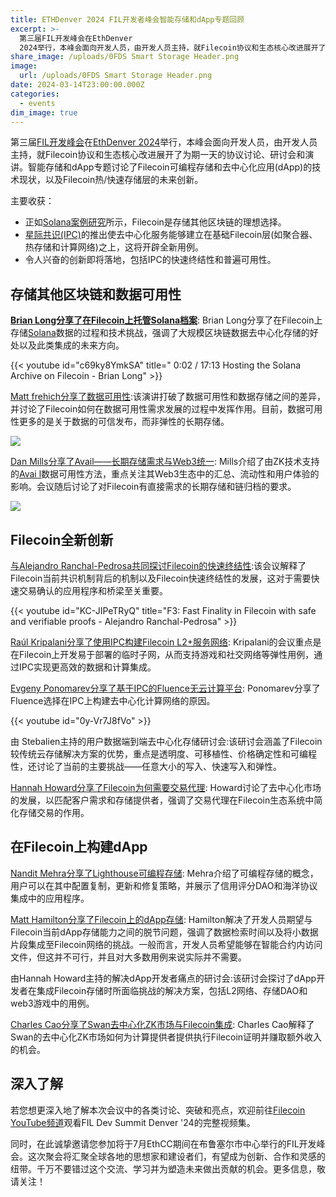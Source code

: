 ```yaml
---
title: ETHDenver 2024 FIL开发者峰会智能存储和dApp专题回顾
excerpt: >-
  第三届FIL开发峰会在EthDenver
  2024举行，本峰会面向开发人员，由开发人员主持，就Filecoin协议和生态核心改进展开了为期一天的协议讨论、研讨会和演讲。智能存储和dApp专题讨论了Filecoin可编程存储和去中心化应用(dApp)的技术现状，以及Filecoin热/快速存储层的未来创新。
share_image: /uploads/0FDS Smart Storage Header.png
image:
  url: /uploads/0FDS Smart Storage Header.png
date: 2024-03-14T23:00:00.000Z
categories:
  - events
dim_image: true
---
```


第三届[FIL开发峰会](https://fildev.io/)在[EthDenver 2024](https://www.ethdenver.com/)举行，本峰会面向开发人员，由开发人员主持，就Filecoin协议和生态核心改进展开了为期一天的协议讨论、研讨会和演讲。智能存储和dApp专题讨论了Filecoin可编程存储和去中心化应用(dApp)的技术现状，以及Filecoin热/快速存储层的未来创新。

主要收获：

- 正如[Solana案例研究](<[https://www.youtube.com/watch?v=c69ky8YmkSA&list=PL_0VrY55uV1_88_dDYcGmhCcK6Y3eRhRJ&index=7](https://www.youtube.com/watch?v=c69ky8YmkSA&list=PL_0VrY55uV1_88_dDYcGmhCcK6Y3eRhRJ&index=7)>)所示，Filecoin是存储其他区块链的理想选择。
- [星际共识(IPC)](http://ipc.space/)的推出使去中心化服务能够建立在基础Filecoin层(如聚合器、热存储和计算网络)之上，这将开辟全新用例。
- 令人兴奋的创新即将落地，包括IPC的快速终结性和普遍可用性。

## 存储其他区块链和数据可用性

**[Brian Long分享了在Filecoin上托管Solana档案](https://www.youtube.com/watch?v=c69ky8YmkSA&list=PL_0VrY55uV1_88_dDYcGmhCcK6Y3eRhRJ&index=7)**: Brian Long分享了在Filecoin上存储[Solana](http://solana.com/)数据的过程和技术挑战，强调了大规模区块链数据去中心化存储的好处以及此类集成的未来方向。

{{< youtube id="c69ky8YmkSA" title="  0:02 / 17:13  Hosting the Solana Archive on Filecoin - Brian Long" >}}

[Matt frehich分享了数据可用性](<[https://www.youtube.com/watch?v=9EAgiHoco0c&list=PL_0VrY55uV1_88_dDYcGmhCcK6Y3eRhRJ&index=15](https://www.youtube.com/watch?v=9EAgiHoco0c&list=PL_0VrY55uV1_88_dDYcGmhCcK6Y3eRhRJ&index=15)>):该演讲打破了数据可用性和数据存储之间的差异，并讨论了Filecoin如何在数据可用性需求发展的过程中发挥作用。目前，数据可用性更多的是关于数据的可信发布，而非弹性的长期存储。

![](/uploads/Chart1.webp)

[Dan Mills分享了Avail——长期存储需求与Web3统一](https://www.youtube.com/watch?v=10VBYc4DA50&list=PL_0VrY55uV1_88_dDYcGmhCcK6Y3eRhRJ&index=14): Mills介绍了由ZK技术支持的[Avai l](https://www.availproject.org/)数据可用性方法，重点关注其Web3生态中的汇总、流动性和用户体验的影响。会议随后讨论了对Filecoin有直接需求的长期存储和链归档的要求。

![](/uploads/StorageRequirements.webp)

## Filecoin全新创新

[与Alejandro Ranchal-Pedrosa共同探讨Filecoin的快速终结性](<[https://www.youtube.com/watch?v=KC-JIPeTRyQ&list=PL_0VrY55uV1_88_dDYcGmhCcK6Y3eRhRJ&index=6](https://www.youtube.com/watch?v=KC-JIPeTRyQ&list=PL_0VrY55uV1_88_dDYcGmhCcK6Y3eRhRJ&index=6)>):该会议解释了Filecoin当前共识机制背后的机制以及Filecoin快速终结性的发展，这对于需要快速交易确认的应用程序和桥梁至关重要。

{{< youtube id="KC-JIPeTRyQ" title="F3: Fast Finality in Filecoin with safe and verifiable proofs - Alejandro Ranchal-Pedrosa" >}}

[Raúl Kripalani分享了使用IPC构建Filecoin L2+服务网络](https://www.youtube.com/watch?v=Qh43mdO0ngk&list=PL_0VrY55uV1_88_dDYcGmhCcK6Y3eRhRJ&index=3): Kripalani的会议重点是在Filecoin上开发易于部署的临时子网，从而支持游戏和社交网络等弹性用例，通过IPC实现更高效的数据和计算集成。

[Evgeny Ponomarev分享了基于IPC的Fluence无云计算平台](https://www.youtube.com/watch?v=0y-Vr7J8fVo&list=PL_0VrY55uV1_88_dDYcGmhCcK6Y3eRhRJ&index=5): Ponomarev分享了Fluence选择在IPC上构建去中心化计算网络的原因。

{{< youtube id="0y-Vr7J8fVo" >}}

由 Stebalien主持的用户数据端到端去中心化存储研讨会:该研讨会涵盖了Filecoin较传统云存储解决方案的优势，重点是透明度、可移植性、价格确定性和可编程性，还讨论了当前的主要挑战——任意大小的写入、快速写入和弹性。

[Hannah Howard分享了Filecoin为何需要交易代理](https://www.youtube.com/watch?v=d_Bo0uf2hqI&list=PL_0VrY55uV1_88_dDYcGmhCcK6Y3eRhRJ&index=8): Howard讨论了去中心化市场的发展，以匹配客户需求和存储提供者，强调了交易代理在Filecoin生态系统中简化存储交易的作用。

## 在Filecoin上构建dApp

[Nandit Mehra分享了Lighthouse可编程存储](https://www.youtube.com/watch?v=u17Ef6BOH_E&list=PL_0VrY55uV1_88_dDYcGmhCcK6Y3eRhRJ&index=4): Mehra介绍了可编程存储的概念，用户可以在其中配置复制，更新和修复策略，并展示了信用评分DAO和海洋协议集成中的应用程序。

[Matt Hamilton分享了Filecoin上的dApp存储](https://www.youtube.com/watch?v=NEXtqLSDt_U&list=PL_0VrY55uV1_88_dDYcGmhCcK6Y3eRhRJ&index=1): Hamilton解决了开发人员期望与Filecoin当前dApp存储能力之间的脱节问题，强调了数据检索时间以及将小数据片段集成至Filecoin网络的挑战。一般而言，开发人员希望能够在智能合约内访问文件，但这并不可行，并且对大多数用例来说实际并不需要。

由Hannah Howard主持的解决dApp开发者痛点的研讨会:该研讨会探讨了dApp开发者在集成Filecoin存储时所面临挑战的解决方案，包括L2网络、存储DAO和web3游戏中的用例。

[Charles Cao分享了Swan去中心化ZK市场与Filecoin集成](https://www.youtube.com/watch?v=hip_wqswaNA&list=PL_0VrY55uV1_88_dDYcGmhCcK6Y3eRhRJ&index=2): Charles Cao解释了Swan的去中心化ZK市场如何为计算提供者提供执行Filecoin证明并赚取额外收入的机会。

## 深入了解

若您想更深入地了解本次会议中的各类讨论、突破和亮点，欢迎前往[Filecoin YouTube频道](https://www.youtube.com/playlist?list=PL_0VrY55uV1_88_dDYcGmhCcK6Y3eRhRJ)观看FIL Dev Summit Denver '24的完整视频集。

同时，在此诚挚邀请您参加将于7月EthCC期间在布鲁塞尔市中心举行的FIL开发峰会。这次聚会将汇聚全球各地的思想家和建设者们，有望成为创新、合作和灵感的纽带。千万不要错过这个交流、学习并为塑造未来做出贡献的机会。更多信息，敬请关注！
